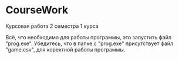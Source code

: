 # CourseWork

Курсовая работа 2 семестра 1 курса

Всё, что необходимо для работы программы, это запустить файл "prog.exe". Убедитесь, что в папке с "prog.exe" присутствует файл "game.csv", для коректной работы программы.
